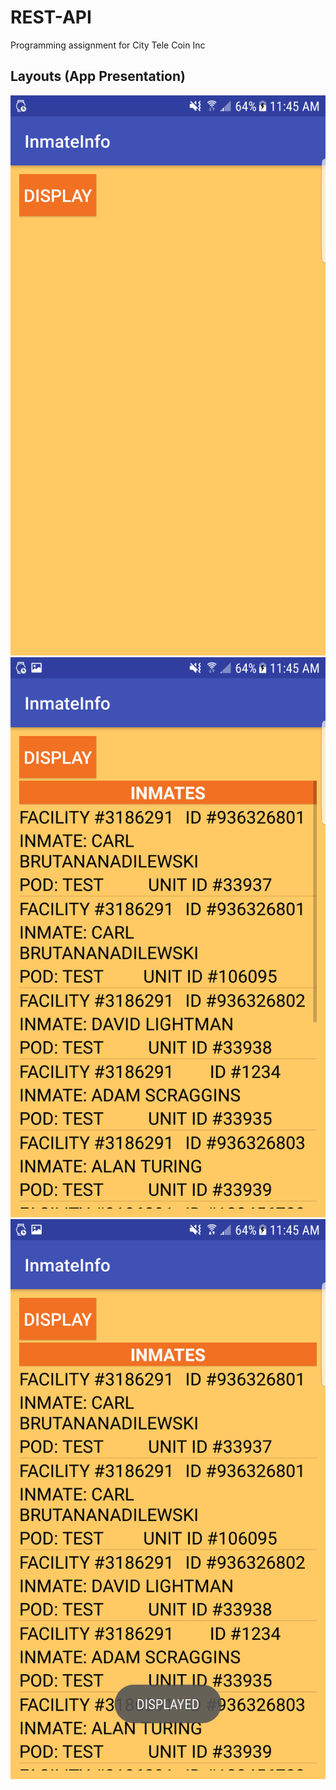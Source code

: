 # REST-API
Programming assignment for City Tele Coin Inc

## Layouts (App Presentation)
![WelcomeScreen](https://github.com/Javierod/REST-API/blob/master/app/src/main/res/drawable/ScreenShot1.png "Welcome Screen")
![DisplayedScreen](https://github.com/Javierod/REST-API/blob/master/app/src/main/res/drawable/ScreenShot2.png "Displayed Screen")
![MessageScreen](https://github.com/Javierod/REST-API/blob/master/app/src/main/res/drawable/ScreenShot3.png "Messaged Screen")
